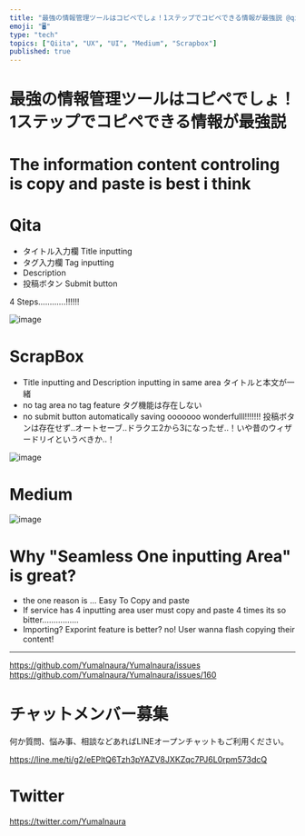 ```yaml
---
title: "最強の情報管理ツールはコピペでしょ！1ステップでコピペできる情報が最強説 @qiita @scrapbox @medium"
emoji: "🖥"
type: "tech"
topics: ["Qiita", "UX", "UI", "Medium", "Scrapbox"]
published: true
---
```


# 最強の情報管理ツールはコピペでしょ！1ステップでコピペできる情報が最強説

# The information content controling is copy and paste is best i think

# Qita

- タイトル入力欄 Title inputting 
- タグ入力欄 Tag inputting
- Description 
- 投稿ボタン Submit button

4 Steps............!!!!!!


![image](https://user-images.githubusercontent.com/13635059/50577840-7ac16280-0e74-11e9-9488-b89efbec60cf.png)

# ScrapBox

- Title inputting and Description inputting in same area タイトルと本文が一緒
- no tag area no tag feature タグ機能は存在しない
- no submit button automatically saving ooooooo wonderfulll!!!!!!! 投稿ボタンは存在せず‥オートセーブ‥ドラクエ2から3になったぜ‥！いや昔のウィザードリイというべきか‥！

![image](https://user-images.githubusercontent.com/13635059/50577859-c8d66600-0e74-11e9-8743-7cd5e144f1c9.png)

# Medium

![image](https://user-images.githubusercontent.com/13635059/50577876-37b3bf00-0e75-11e9-9d38-9aac8594456e.png)

# Why "Seamless One inputting Area" is great?

- the one reason is ... Easy To Copy and paste
- If service has 4 inputting area user must copy and paste 4 times its so bitter................
- Importing? Exporint feature is better? no! User wanna flash copying their content!

---

https://github.com/YumaInaura/YumaInaura/issues
https://github.com/YumaInaura/YumaInaura/issues/160








<!-- Update From Qiita API -->

# チャットメンバー募集


何か質問、悩み事、相談などあればLINEオープンチャットもご利用ください。

https://line.me/ti/g2/eEPltQ6Tzh3pYAZV8JXKZqc7PJ6L0rpm573dcQ





# Twitter


https://twitter.com/YumaInaura


<!-- Update From Qiita API -->


